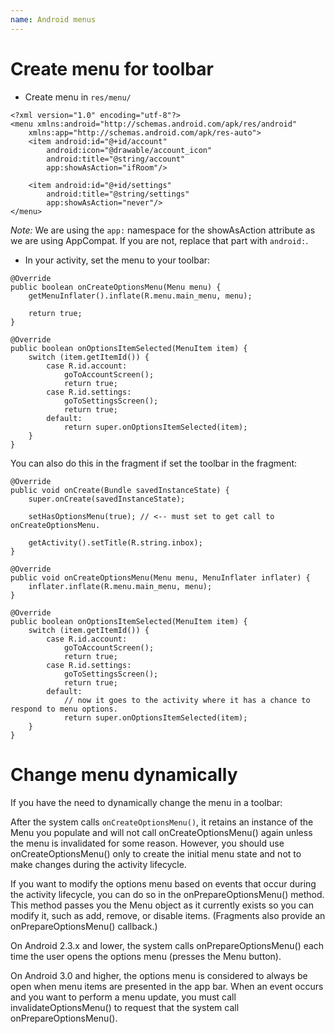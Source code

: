 ```yaml
---
name: Android menus
---
```


# Create menu for toolbar

* Create menu in `res/menu/`
```
<?xml version="1.0" encoding="utf-8"?>
<menu xmlns:android="http://schemas.android.com/apk/res/android"
    xmlns:app="http://schemas.android.com/apk/res-auto">
    <item android:id="@+id/account"
        android:icon="@drawable/account_icon"
        android:title="@string/account"
        app:showAsAction="ifRoom"/>

    <item android:id="@+id/settings"
        android:title="@string/settings"
        app:showAsAction="never"/>        
</menu>
```
*Note:* We are using the `app:` namespace for the showAsAction attribute as we are using AppCompat. If you are not, replace that part with `android:`.

* In your activity, set the menu to your toolbar:
```
@Override
public boolean onCreateOptionsMenu(Menu menu) {
    getMenuInflater().inflate(R.menu.main_menu, menu);

    return true;
}

@Override
public boolean onOptionsItemSelected(MenuItem item) {
    switch (item.getItemId()) {
        case R.id.account:
            goToAccountScreen();
            return true;
        case R.id.settings:
            goToSettingsScreen();
            return true;
        default:
            return super.onOptionsItemSelected(item);
    }
}
```
You can also do this in the fragment if set the toolbar in the fragment:
```
@Override
public void onCreate(Bundle savedInstanceState) {
    super.onCreate(savedInstanceState);

    setHasOptionsMenu(true); // <-- must set to get call to onCreateOptionsMenu.

    getActivity().setTitle(R.string.inbox);
}

@Override
public void onCreateOptionsMenu(Menu menu, MenuInflater inflater) {
    inflater.inflate(R.menu.main_menu, menu);
}

@Override
public boolean onOptionsItemSelected(MenuItem item) {
    switch (item.getItemId()) {
        case R.id.account:
            goToAccountScreen();
            return true;
        case R.id.settings:
            goToSettingsScreen();
            return true;
        default:
            // now it goes to the activity where it has a chance to respond to menu options. 
            return super.onOptionsItemSelected(item);
    }
}
```

# Change menu dynamically

If you have the need to dynamically change the menu in a toolbar:

After the system calls `onCreateOptionsMenu()`, it retains an instance of the Menu you populate and will not call onCreateOptionsMenu() again unless the menu is invalidated for some reason. However, you should use onCreateOptionsMenu() only to create the initial menu state and not to make changes during the activity lifecycle.

If you want to modify the options menu based on events that occur during the activity lifecycle, you can do so in the onPrepareOptionsMenu() method. This method passes you the Menu object as it currently exists so you can modify it, such as add, remove, or disable items. (Fragments also provide an onPrepareOptionsMenu() callback.)

On Android 2.3.x and lower, the system calls onPrepareOptionsMenu() each time the user opens the options menu (presses the Menu button).

On Android 3.0 and higher, the options menu is considered to always be open when menu items are presented in the app bar. When an event occurs and you want to perform a menu update, you must call invalidateOptionsMenu() to request that the system call onPrepareOptionsMenu().
